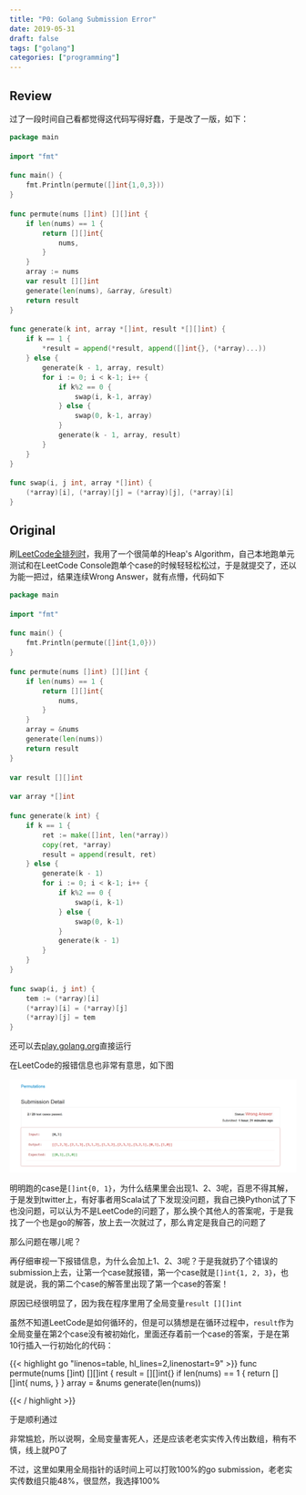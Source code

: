 ```yaml
---
title: "P0: Golang Submission Error"
date: 2019-05-31
draft: false
tags: ["golang"]
categories: ["programming"]
---
```


## Review

过了一段时间自己看都觉得这代码写得好蠢，于是改了一版，如下：

```go
package main

import "fmt"

func main() {
    fmt.Println(permute([]int{1,0,3}))
}

func permute(nums []int) [][]int {
    if len(nums) == 1 {
        return [][]int{
            nums,
        }
    }
    array := nums
    var result [][]int
    generate(len(nums), &array, &result)
    return result
}

func generate(k int, array *[]int, result *[][]int) {
    if k == 1 {
        *result = append(*result, append([]int{}, (*array)...))
    } else {
        generate(k - 1, array, result)
        for i := 0; i < k-1; i++ {
            if k%2 == 0 {
                swap(i, k-1, array)
            } else {
                swap(0, k-1, array)
            }
            generate(k - 1, array, result)
        }
    }
}

func swap(i, j int, array *[]int) {
    (*array)[i], (*array)[j] = (*array)[j], (*array)[i]
}

```

## Original

刷[LeetCode全排列时](https://leetcode.com/problems/permutations)，我用了一个很简单的Heap's Algorithm，自己本地跑单元测试和在LeetCode Console跑单个case的时候轻轻松松过，于是就提交了，还以为能一把过，结果连续Wrong Answer，就有点懵，代码如下

```go
package main

import "fmt"

func main() {
	fmt.Println(permute([]int{1,0}))
}

func permute(nums []int) [][]int {
	if len(nums) == 1 {
		return [][]int{
			nums,
		}
	}
	array = &nums
	generate(len(nums))
	return result
}

var result [][]int

var array *[]int

func generate(k int) {
	if k == 1 {
		ret := make([]int, len(*array))
		copy(ret, *array)
		result = append(result, ret)
	} else {
		generate(k - 1)
		for i := 0; i < k-1; i++ {
			if k%2 == 0 {
				swap(i, k-1)
			} else {
				swap(0, k-1)
			}
			generate(k - 1)
		}
	}
}

func swap(i, j int) {
	tem := (*array)[i]
	(*array)[i] = (*array)[j]
	(*array)[j] = tem
}
```

还可以去[play.golang.org](https://play.golang.org/p/3-Faj8nt74g)直接运行

在LeetCode的报错信息也非常有意思，如下图

![submission-error](/images/go-submission-error/submission-detail.png)

明明跑的case是`[]int{0, 1}`，为什么结果里会出现1、2、3呢，百思不得其解，于是发到twitter上，有好事者用Scala试了下发现没问题，我自己换Python试了下也没问题，可以认为不是LeetCode的问题了，那么换个其他人的答案呢，于是我找了一个也是go的解答，放上去一次就过了，那么肯定是我自己的问题了

那么问题在哪儿呢？

再仔细审视一下报错信息，为什么会加上1、2、3呢？于是我就扔了个错误的submission上去，让第一个case就报错，第一个case就是`[]int{1, 2, 3}`，也就是说，我的第二个case的解答里出现了第一个case的答案！

原因已经很明显了，因为我在程序里用了全局变量`result [][]int`

虽然不知道LeetCode是如何循环的，但是可以猜想是在循环过程中，`result`作为全局变量在第2个case没有被初始化，里面还存着前一个case的答案，于是在第10行插入一行初始化的代码：

{{< highlight go "linenos=table, hl_lines=2,linenostart=9" >}}
func permute(nums []int) [][]int {
    result = [][]int{}
    if len(nums) == 1 {
    	return [][]int{
    		nums,
    	}
    }
    array = &nums
    generate(len(nums))

{{< / highlight >}}

于是顺利通过

非常尴尬，所以说啊，全局变量害死人，还是应该老老实实传入传出数组，稍有不慎，线上就P0了

不过，这里如果用全局指针的话时间上可以打败100%的go submission，老老实实传数组只能48%，很显然，我选择100%